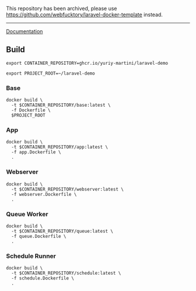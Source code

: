 This repository has been archived, please use https://github.com/webfucktory/laravel-docker-template instead.

---

[Documentation](https://docs.docker.com/)

## Build

```shell
export CONTAINER_REPOSITORY=ghcr.io/yuriy-martini/laravel-demo
```

```shell
export PROJECT_ROOT=~/laravel-demo
```

### Base

```shell
docker build \
  -t $CONTAINER_REPOSITORY/base:latest \
  -f Dockerfile \
  $PROJECT_ROOT
```

### App

```shell
docker build \
  -t $CONTAINER_REPOSITORY/app:latest \
  -f app.Dockerfile \
  .
```

### Webserver

```shell
docker build \
  -t $CONTAINER_REPOSITORY/webserver:latest \
  -f webserver.Dockerfile \
  .
```

### Queue Worker

```shell
docker build \
  -t $CONTAINER_REPOSITORY/queue:latest \
  -f queue.Dockerfile \
  .
```

### Schedule Runner

```shell
docker build \
  -t $CONTAINER_REPOSITORY/schedule:latest \
  -f schedule.Dockerfile \
  .
```
